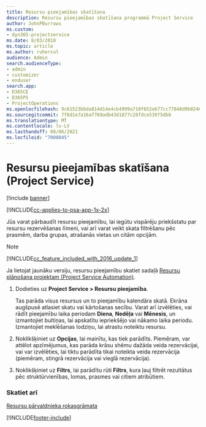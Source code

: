 ```yaml
---
title: Resursu pieejamības skatīšana
description: Resursu pieejamības skatīšana programmā Project Service
author: JohnPBurrows
ms.custom:
- dyn365-projectservice
ms.date: 8/03/2018
ms.topic: article
ms.author: ruhercul
audience: Admin
search.audienceType:
- admin
- customizer
- enduser
search.app:
- D365CE
- D365PS
- ProjectOperations
ms.openlocfilehash: 9c61523bbda814d14e4cb4999a710f652eb77cc77848d9b0246bd6ebde258dd7
ms.sourcegitcommit: 7f8d1e7a16af769adb43d1877c28fdce53975db8
ms.translationtype: MT
ms.contentlocale: lv-LV
ms.lasthandoff: 08/06/2021
ms.locfileid: "7000045"
---
```

# <a name="view-resource-availability-project-service"></a>Resursu pieejamības skatīšana (Project Service)

[!include [banner](../includes/psa-now-project-operations.md)]

[!INCLUDE[cc-applies-to-psa-app-1x-2x](../includes/cc-applies-to-psa-app-1x-2x.md)]

Jūs varat pārbaudīt resursu pieejamību, lai iegūtu vispārēju priekšstatu par resursu rezervēšanas līmeni, vai arī varat veikt skata filtrēšanu pēc prasmēm, darba grupas, atrašanās vietas un citām opcijām.  
  
> [!NOTE]
> [!INCLUDE[cc_feature_included_with_2016_update_1](../includes/cc-feature-included-with-2016-update-1.md)]  
> 
>  Ja lietojat jaunāku versiju, resursu pieejamību skatiet sadaļā [Resursu plānošana projektam (Project Service Automation)](../psa/schedule-resources-project.md).  

1. Dodieties uz **Project Service > Resursu pieejamība**.  

    Tas parāda visus resursus un to pieejamību kalendāra skatā. Ekrāna augšpusē atlasiet skatu vai kārtošanas secību. Varat arī izvēlēties, vai rādīt pieejamību laika periodam **Diena**, **Nedēļa** vai **Mēnesis**, un izmantojiet bultiņas, lai apskatītu iepriekšējo vai nākamo laika periodu. Izmantojiet meklēšanas lodziņu, lai atrastu noteiktu resursu.  

2. Noklikšķiniet uz **Opcijas**, lai mainītu, kas tiek parādīts. Piemēram, var attēlot apzīmējumus, kas parāda krāsu shēmu dažāda veida rezervācijai, vai var izvēlēties, lai tiktu parādīta tikai noteikta veida rezervācija (piemēram, stingrā rezervācija vai vieglā rezervācija).  

3. Noklikšķiniet uz **Filtrs**, lai parādītu rūti **Filtrs**, kura ļauj filtrēt rezultātus pēc struktūrvienības, lomas, prasmes vai citiem atribūtiem.  

### <a name="see-also"></a>Skatiet arī  
 [Resursu pārvaldnieka rokasgrāmata](../psa/resource-manager-guide.md)


[!INCLUDE[footer-include](../includes/footer-banner.md)]